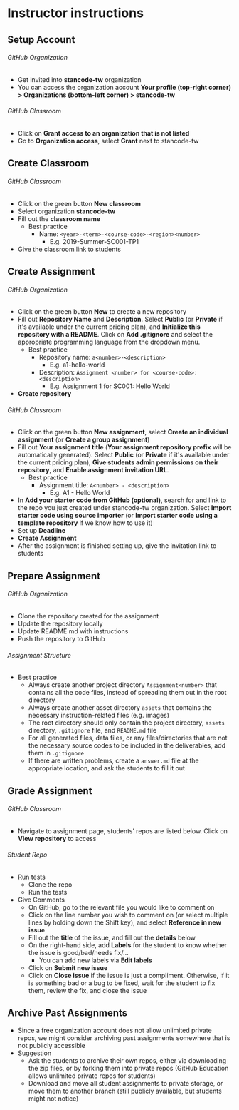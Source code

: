 # Instructor instructions

## Setup Account

###### GitHub Organization

- Get invited into __stancode-tw__ organization
- You can access the organization account __Your profile (top-right corner) > Organizations (bottom-left corner) > stancode-tw__

###### GitHub Classroom

- Click on __Grant access to an organization that is not listed__
- Go to __Organization access__, select __Grant__ next to stancode-tw

## Create Classroom

###### GitHub Classroom

- Click on the green button __New classroom__
- Select organization __stancode-tw__
- Fill out the __classroom name__
    - Best practice
        - Name: `<year>-<term>-<course-code>-<region><number>`
            - E.g. 2019-Summer-SC001-TP1
- Give the classroom link to students

## Create Assignment

###### GitHub Organization

- Click on the green button __New__ to create a new repository
- Fill out __Repository Name__ and __Description__. Select __Public__ (or __Private__ if it's available under the current pricing plan), 
and __Initialize this repository with a README__. Click on __Add .gitignore__ and select the appropriate programming language from the dropdown menu.
    - Best practice
        - Repository name: `a<number>-<description>`
            - E.g. a1-hello-world
        - Description: `Assignment <number> for <course-code>: <description>`
            - E.g. Assignment 1 for SC001: Hello World
- __Create repository__

###### GitHub Classroom

- Click on the green button __New assignment__, select __Create an individual assignment__ (or __Create a group assignment__)
- Fill out __Your assignment title__ (__Your assignment repository prefix__ will be automatically generated). Select __Public__
(or __Private__ if it's available under the current pricing plan), __Give students admin permissions on their repository__,
and __Enable assignment invitation URL__.
    - Best practice
        - Assignment title: `A<number> - <description>`
            - E.g. A1 - Hello World
- In __Add your starter code from GitHub (optional)__, search for and link to the repo you just created under stancode-tw organization.
Select __Import starter code using source importer__ (or __Import starter code using a template repository__ if we know how to use it)
- Set up __Deadline__
- __Create Assignment__
- After the assignment is finished setting up, give the invitation link to students

## Prepare Assignment

###### GitHub Organization

- Clone the repository created for the assignment
- Update the repository locally
- Update README.md with instructions
- Push the repository to GitHub

###### Assignment Structure

- Best practice
    - Always create another project directory `Assignment<number>` that contains all the code files, instead of spreading them out in the root directory
    - Always create another asset directory `assets` that contains the necessary instruction-related files (e.g. images)
    - The root directory should only contain the project directory, `assets` directory, `.gitignore` file, and `README.md` file
    - For all generated files, data files, or any files/directories that are not the necessary source codes to be included in the deliverables, add them in `.gitignore`
    - If there are written problems, create a `answer.md` file at the appropriate location, and ask the students to fill it out

## Grade Assignment

###### GitHub Classroom

- Navigate to assignment page, students’ repos are listed below. Click on __View repository__ to access

###### Student Repo

- Run tests
    - Clone the repo
    - Run the tests
- Give Comments
    - On GitHub, go to the relevant file you would like to comment on
    - Click on the line number you wish to comment on (or select multiple lines by holding down the Shift key), and select __Reference in new issue__
    - Fill out the __title__ of the issue, and fill out the __details__ below
    - On the right-hand side, add __Labels__ for the student to know whether the issue is good/bad/needs fix/...
        - You can add new labels via __Edit labels__
    - Click on __Submit new issue__
    - Click on __Close issue__ if the issue is just a compliment. Otherwise, if it is something bad or a bug to be fixed, wait for the student to fix them, review the fix, and close the issue

## Archive Past Assignments

- Since a free organization account does not allow unlimited private repos, we might consider archiving past assignments somewhere that is not publicly accessible
- Suggestion
    - Ask the students to archive their own repos, either via downloading the zip files, or by forking them into private repos (GitHub Education allows unlimited private repos for students)
    - Download and move all student assignments to private storage, or move them to another branch (still publicly available, but students might not notice)
